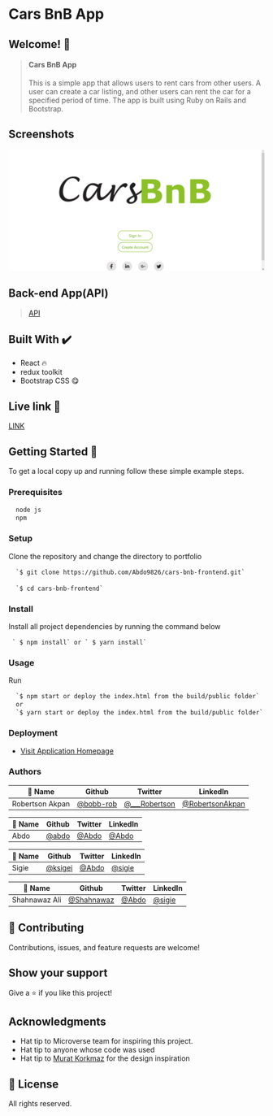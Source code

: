 # Cars BnB App

## Welcome! 👋

> #### Cars BnB App
>
> This is a simple app that allows users to rent cars from other users. A user can create a car listing, and other users can rent the car for a specified period of time. The app is built using Ruby on Rails and Bootstrap.
## Screenshots
![screenshot](./screenshots/screen1.png)

## Back-end App(API)

> [API](https://github.com/Abdo9826/cars-bnb-backend)

## Built With ✔️

- React 🔥
- redux toolkit
- Bootstrap CSS 😋

## Live link 🙌

[LINK](https://6365ab83111cad2f422103df--stately-tulumba-fce256.netlify.app/)

## Getting Started 🙌

To get a local copy up and running follow these simple example steps.

### Prerequisites

```
  node js
  npm

```

### Setup

Clone the repository and change the directory to portfolio

```
  `$ git clone https://github.com/Abdo9826/cars-bnb-frontend.git`

  `$ cd cars-bnb-frontend`

```

### Install

Install all project dependencies by running the command below

```
 ` $ npm install` or ` $ yarn install`
```

### Usage

Run

```
  `$ npm start or deploy the index.html from the build/public folder`
  or
  `$ yarn start or deploy the index.html from the build/public folder`
```

### Deployment

- [Visit Application Homepage](#)

### Authors

| 👤 Name         | Github                                   | Twitter                                              | LinkedIn                                                       |
| --------------- | ---------------------------------------- | ---------------------------------------------------- | -------------------------------------------------------------- |
| Robertson Akpan | [@bobb-rob](https://github.com/bobb-rob) | [@\_\_\_Robertson](https://twitter.com/___Robertson) | [@RobertsonAkpan](https://www.linkedin.com/in/robertsonakpan/) |

| 👤 Name | Github                               | Twitter                           | LinkedIn                                   |
| ------- | ------------------------------------ | --------------------------------- | ------------------------------------------ |
| Abdo    | [@abdo](https://github.com/Abdo9826) | [@Abdo](https://twitter.com/Abdo) | [@Abdo](https://www.linkedin.com/in/Abdo/) |

| 👤 Name | Github                               | Twitter                            | LinkedIn                                     |
| ------- | ------------------------------------ | ---------------------------------- | -------------------------------------------- |
| Sigie   | [@ksigei](https://github.com/ksigei) | [@Abdo](https://twitter.com/sigie) | [@sigie](https://www.linkedin.com/in/sigie/) |

| 👤 Name       | Github                                     | Twitter                                | LinkedIn                                         |
| ------------- | ------------------------------------------ | -------------------------------------- | ------------------------------------------------ |
| Shahnawaz Ali | [@Shahnawaz](https://github.com/Shahnawaz) | [@Abdo](https://twitter.com/Shahnawaz) | [@sigie](https://www.linkedin.com/in/Shahnawaz/) |

## 🤝 Contributing

Contributions, issues, and feature requests are welcome!

## Show your support

Give a ⭐️ if you like this project!

## Acknowledgments

- Hat tip to Microverse team for inspiring this project.
- Hat tip to anyone whose code was used
- Hat tip to [Murat Korkmaz](https://www.behance.net/gallery/26425031/Vespa-Responsive-Redesign) for the design inspiration

## 📝 License

All rights reserved.
